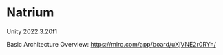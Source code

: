 # Natrium

Unity 2022.3.20f1

Basic Architecture Overview: https://miro.com/app/board/uXjVNE2r0RY=/
